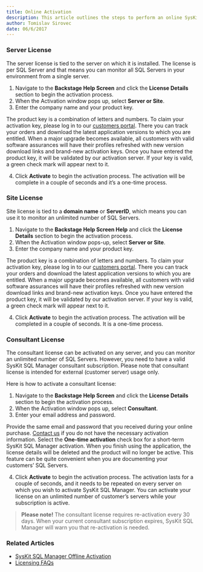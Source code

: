 ```yaml
---
title: Online Activation
description: This article outlines the steps to perform an online SysKit SQL Manager activation.
author: Tomislav Sirovec
date: 06/6/2017
---
```


### Server License
The server license is tied to the server on which it is installed. The license is per SQL Server and that means you can monitor all SQL Servers in your environment from a single server.

1. Navigate to the __Backstage Help Screen__ and click the __License Details__ section to begin the activation process.
2. When the Activation window pops up, select __Server or Site__.
3. Enter the company name and your product key.

The product key is a combination of letters and numbers. To claim your activation key, please log in to our [customers portal](https://customers.acceleratio.net). There you can track your orders and download the latest application versions to which you are entitled. When a major upgrade becomes available, all customers with valid software assurances will have their profiles refreshed with new version download links and brand-new activation keys.
Once you have entered the product key, it will be validated by our activation server. If your key is valid, a green check mark will appear next to it.

4. Click __Activate__ to begin the activation process.
The activation will be complete in a couple of seconds and it’s a one-time process.

### Site License

Site license is tied to a __domain name__ or __ServerID__, which means you can use it to monitor an unlimited number of SQL Servers.

1. Navigate to the __Backstage Help Screen Help__ and click the __License Details__ section to begin the activation process.
2. When the Activation window pops-up, select __Server or Site__.
3. Enter the company name and your product key.

The product key is a combination of letters and numbers. To claim your activation key, please log in to our [customers portal](https://customers.acceleratio.net). There you can track your orders and download the latest application versions to which you are entitled. When a major upgrade becomes available, all customers with valid software assurances will have their profiles refreshed with new version download links and brand-new activation keys. Once you have entered the product key, it will be validated by our activation server. If your key is valid, a green check mark will appear next to it.

4. Click __Activate__ to begin the activation process.
The activation will be completed in a couple of seconds. It is a one-time process.

### Consultant License

The consultant license can be activated on any server, and you can monitor an unlimited number of SQL Servers. However, you need to have a valid SysKit SQL Manager consultant subscription. Please note that consultant license is intended for external (customer server) usage only.

Here is how to activate a consultant license:

1. Navigate to the __Backstage Help Screen__ and click the __License Details__ section to begin the activation process.
2. When the Activation window pops up, select __Consultant__.
3. Enter your email address and password.

Provide the same email and password that you received during your online purchase. [Contact us](https://www.sqldockit.com/support/contact-us/) if you do not have the necessary activation information.
Select the __One-time activation__ check box for a short-term SysKit SQL Manager activation. When you finish using the application, the license details will be deleted and the product will no longer be active. This feature can be quite convenient when you are documenting your customers’ SQL Servers.

4. Click __Activate__ to begin the activation process. The activation lasts for a couple of seconds, and it needs to be repeated on every server on which you wish to activate SysKit SQL Manager. You can activate your license on an unlimited number of customer’s servers while your subscription is active.

> __Please note!__ The consultant license requires re-activation every 30 days. When your current consultant subscription expires, SysKit SQL Manager will warn you that re-activation is needed.

### Related Articles

* [SysKit SQL Manager Offline Activation](#internal/activation/offline-activation)
* [Licensing FAQs](#internal/activation/licensing-faqs)

